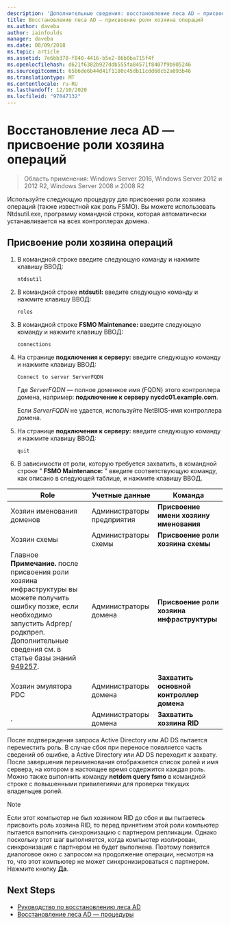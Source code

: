 ```yaml
---
description: 'Дополнительные сведения: восстановление леса AD — присвоение роли хозяина операций'
title: Восстановление леса AD — присвоение роли хозяина операций
ms.author: daveba
author: iainfoulds
manager: daveba
ms.date: 08/09/2018
ms.topic: article
ms.assetid: 7e6bb370-f840-4416-b5e2-86b0ba715f4f
ms.openlocfilehash: d621f6382b927ddb555fa84571f8407f9b905246
ms.sourcegitcommit: 65b6de6b44d41f1180c45db11cdd60cb2a093b46
ms.translationtype: MT
ms.contentlocale: ru-RU
ms.lasthandoff: 12/10/2020
ms.locfileid: "97047132"
---
```

# <a name="ad-forest-recovery---seizing-an-operations-master-role"></a>Восстановление леса AD — присвоение роли хозяина операций

>Область применения: Windows Server 2016, Windows Server 2012 и 2012 R2, Windows Server 2008 и 2008 R2

Используйте следующую процедуру для присвоения роли хозяина операций (также известной как роль FSMO). Вы можете использовать Ntdsutil.exe, программу командной строки, которая автоматически устанавливается на всех контроллерах домена.

## <a name="to-seize-an-operations-master-role"></a>Присвоение роли хозяина операций

1. В командной строке введите следующую команду и нажмите клавишу ВВОД:

   ```
   ntdsutil
   ```

2. В командной строке **ntdsutil:** введите следующую команду и нажмите клавишу ВВОД:

   ```
   roles
   ```

3. В командной строке **FSMO Maintenance:** введите следующую команду и нажмите клавишу ВВОД:

   ```
   connections
   ```

4. На странице **подключения к серверу:** введите следующую команду и нажмите клавишу ВВОД:

   ```
   Connect to server ServerFQDN
   ```

   Где *ServerFQDN* — полное доменное имя (FQDN) этого контроллера домена, например: **подключение к серверу nycdc01.example.com**.

   Если *ServerFQDN* не удается, используйте NetBIOS-имя контроллера домена.

5. На странице **подключения к серверу:** введите следующую команду и нажмите клавишу ВВОД:

   ```
   quit
   ```

6. В зависимости от роли, которую требуется захватить, в командной строке " **FSMO Maintenance:** " введите соответствующую команду, как описано в следующей таблице, и нажмите клавишу ВВОД.

|Role|Учетные данные|Команда|
|----------|-----------------|-------------|
|Хозяин именования доменов|Администраторы предприятия|**Присвоение имени хозяину именования**|
|Хозяин схемы|Администраторы схемы|**Присвоение роли хозяина схемы**|
|Главное **Примечание.**  после присвоения роли хозяина инфраструктуры вы можете получить ошибку позже, если необходимо запустить Adprep/родкпреп. Дополнительные сведения см. в статье базы знаний [949257](https://support.microsoft.com/kb/949257).|Администраторы домена|**Присвоение роли хозяина инфраструктуры**|
|Хозяин эмулятора PDC|Администраторы домена|**Захватить основной контроллер домена**|
|.|Администраторы домена|**Захватить хозяина RID**|

После подтверждения запроса Active Directory или AD DS пытается переместить роль. В случае сбоя при переносе появляется часть сведений об ошибке, а Active Directory или AD DS переходит к захвату. После завершения переименования отображается список ролей и имя сервера, на котором в настоящее время содержится каждая роль. Можно также выполнить команду **netdom query fsmo** в командной строке с повышенными привилегиями для проверки текущих владельцев ролей.

> [!NOTE]
> Если этот компьютер не был хозяином RID до сбоя и вы пытаетесь присвоить роль хозяина RID, то перед принятием этой роли компьютер пытается выполнить синхронизацию с партнером репликации. Однако поскольку этот шаг выполняется, когда компьютер изолирован, синхронизация с партнером не будет выполнена. Поэтому появится диалоговое окно с запросом на продолжение операции, несмотря на то, что этот компьютер не может синхронизироваться с партнером. Нажмите кнопку **Да**.

## <a name="next-steps"></a>Next Steps

- [Руководство по восстановлению леса AD](AD-Forest-Recovery-Guide.md)
- [Восстановление леса AD — процедуры](AD-Forest-Recovery-Procedures.md)
